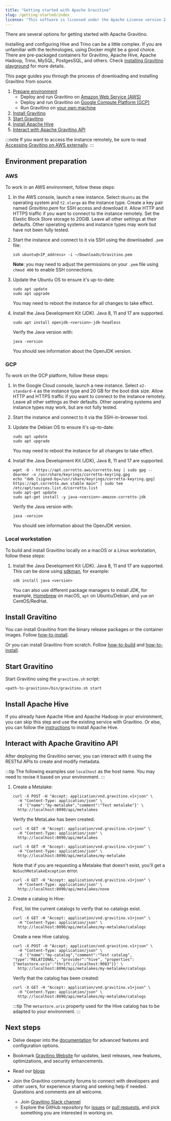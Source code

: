 ```yaml
---
title: "Getting started with Apache Gravitino"
slug: /getting-started/index
license: "This software is licensed under the Apache License version 2."
---
```


There are several options for getting started with Apache Gravitino.

<!--Docker option-->
Installing and configuring Hive and Trino can be a little complex.
If you are unfamiliar with the technologies, using Docker might be a good choice.
There are pre-packaged containers for Gravitino, Apache Hive, Apache Hadoop,
Trino, MySQL, PostgesSQL, and others.
Check [installing Gravitino playground](./playground.md) for more details.

<!--Build from source-->
This page guides you through the process of downloading and installing Gravitino
from source.

1. [Prepare environment](#environment-preparation)
   - Deploy and run Gravitino on [Amazon Web Service (AWS)](#aws)
   - Deploy and run Gravitino on [Google Compute Platform (GCP)](#gcp)
   - Run Gravitino on [your own machine](#local-workstation)
1. [Install Gravitino](#install-gravitino)
1. [Start Gravitino](#start-gravitino)
1. [Install Apache Hive](#install-apache-hive)
1. [Interact with Apache Gravitino API](#interact-with-apache-gravitino-api)

:::note
If you want to access the instance remotely, be sure to read
[Accessing Gravitino on AWS externally](./aws-remote-access.md).
:::

## Environment preparation

### AWS

To work in an AWS environment, follow these steps:

1. In the AWS console, launch a new instance.
   Select `Ubuntu` as the operating system and `t2.xlarge` as the instance type.
   Create a key pair named *Gravitino.pem* for SSH access and download it.
   Allow HTTP and HTTPS traffic if you want to connect to the instance remotely.
   Set the Elastic Block Store storage to 20GiB.
   Leave all other settings at their defaults.
   Other operating systems and instance types may work but have not been fully tested.

1. Start the instance and connect to it via SSH using the downloaded `.pem` file:

   ```shell
   ssh ubuntu@<IP_address> -i ~/Downloads/Gravitino.pem
   ```

   **Note**: you may need to adjust the permissions on your `.pem` file using
   `chmod 400` to enable SSH connections.

1. Update the Ubuntu OS to ensure it's up-to-date:

   ```shell
   sudo apt update
   sudo apt upgrade
   ```

   <!--TODO: need Red Hat commands?-->
   You may need to reboot the instance for all changes to take effect.

1. Install the Java Development Kit (JDK). Java 8, 11 and 17 are supported.

   ```shell
   sudo apt install openjdk-<version>-jdk-headless
   ```

   Verify the Java version with:

   ```shell
   java -version
   ```

   You should see information about the OpenJDK version.

### GCP

To work on the GCP platform, follow these steps:

1. In the Google Cloud console, launch a new instance.
   Select `e2-standard-4` as the instance type and 20 GB for the boot disk size.
   Allow HTTP and HTTPS traffic if you want to connect to the instance remotely.
   Leave all other settings as their defaults.
   Other operating systems and instance types may work, but are not fully tested.

1. Start the instance and connect to it via the SSH-in-browser tool.

1. Update the Debian OS to ensure it's up-to-date:

   ```shell
   sudo apt update
   sudo apt upgrade
   ```

   You may need to reboot the instance for all changes to take effect.

1. Install the Java Development Kit (JDK), Java 8, 11 and 17 are supported.

   ```shell
   wget -O - https://apt.corretto.aws/corretto.key | sudo gpg --dearmor -o /usr/share/keyrings/corretto-keyring.gpg
   echo "deb [signed-by=/usr/share/keyrings/corretto-keyring.gpg] https://apt.corretto.aws stable main" | sudo tee /etc/apt/sources.list.d/corretto.list
   sudo apt-get update
   sudo apt-get install -y java-<version>-amazon-corretto-jdk
   ```

   Verify the Java version with:

   ```shell
   java -version
   ```

   You should see information about the OpenJDK version.

### Local workstation

To build and install Gravitino locally on a macOS or a Linux workstation,
follow these steps:

1. Install the Java Development Kit (JDK). Java 8, 11 and 17 are supported.
   This can be done using [sdkman](https://sdkman.io/), for example:

   ```shell
   sdk install java <version>
   ```

   You can also use different package managers to install JDK, for example,
   [Homebrew](https://brew.sh/) on macOS, `apt` on Ubuntu/Debian, and
   `yum` on CentOS/RedHat.

## Install Gravitino

You can install Gravitino from the binary release packages or the container images.
Follow [how-to-install](../how-to-install.md).

Or you can install Gravitino from scratch.
Follow [how-to-build](../how-to-build.md) and [how-to-install](../how-to-install.md).

## Start Gravitino

Start Gravitino using the `gravitino.sh` script:

```shell
<path-to-gravitino>/bin/gravitino.sh start
```

## Install Apache Hive

If you already have Apache Hive and Apache Hadoop in your environment,
you can skip this step and use the existing service with Gravitino.
Or else, you can follow the [instructions](./hive.md) to install Apache Hive.

## Interact with Apache Gravitino API

After deploying the Gravitino server, you can interact with it
using the RESTful APIs to create and modify metadata.

:::tip
The following examples use `localhost` as the host name.
You may need to revise it based on your environment.
:::

1. Create a Metalake:

   ```shell
   curl -X POST -H "Accept: application/vnd.gravitino.v1+json" \
     -H "Content-Type: application/json" \
     -d '{"name":"my-metalake","comment":"Test metalake"}' \
     http://localhost:8090/api/metalakes
   ```

   Verify the MetaLake has been created:

   ```shell
   curl -X GET -H "Accept: application/vnd.gravitino.v1+json" \
     -H "Content-Type: application/json" \
     http://localhost:8090/api/metalakes

   curl -X GET -H "Accept: application/vnd.gravitino.v1+json" \
     -H "Content-Type: application/json" \
     http://localhost:8090/api/metalakes/my-metalake
   ```

   Note that if you are requesting a Metalake that doesn't exist, you'll get a
   `NoSuchMetalakeException` error.

   ```shell
   curl -X GET -H "Accept: application/vnd.gravitino.v1+json" \
     -H "Content-Type: application/json" \
     http://localhost:8090/api/metalakes/none
   ```

1. Create a catalog in Hive:

   First, list the current catalogs to verify that no catalogs exist.

   ```shell
   curl -X GET -H "Accept: application/vnd.gravitino.v1+json" \
     -H "Content-Type: application/json" \
     http://localhost:8090/api/metalakes/my-metalake/catalogs
   ```

   Create a new Hive catalog.

   ```shell
   curl -X POST -H "Accept: application/vnd.gravitino.v1+json" \
     -H "Content-Type: application/json" \
     -d '{"name":"my-catalog","comment":"Test catalog", "type":"RELATIONAL", "provider":"hive", "properties":{"metastore.uris":"thrift://localhost:9083"}}' \
     http://localhost:8090/api/metalakes/my-metalake/catalogs
   ```

   Verify that the catalog has been created:

   ```shell
   curl -X GET -H "Accept: application/vnd.gravitino.v1+json" \
     -H "Content-Type: application/json" \
     http://localhost:8090/api/metalakes/my-metalake/catalogs
   ```

   :::tip
   The `metastore.uris` property used for the Hive catalog has to
   be adapted to your environment.
   :::

## Next steps

- Delve deeper into the [documentation](https://gravitino.apache.org/docs/latest)
  for advanced features and configuration options.

- Bookmark [Gravitino Website](https://gravitino.apache.org) for updates,
   laest releases, new features, optimizations, and security enhancements.

- Read our [blogs](https://gravitino.apache.org/blog)

- Join the Gravitino community forums to connect with developers and other users,
  for experience sharing and seeking help if needed.
  Questions and comments are all welcome.

  - Join [Gravitino Slack channel](https://the-asf.slack.com)
  - Explore the GitHub repository for [issues](https://github.com/apache/gravitino/issues)
    or [pull requests](https://github.com/apache/gravitino/pulls),
    and pick something you are interested in working on.

<img src="https://analytics.apache.org/matomo.php?idsite=62&rec=1&bots=1&action_name=GettingStarted" alt="" />

